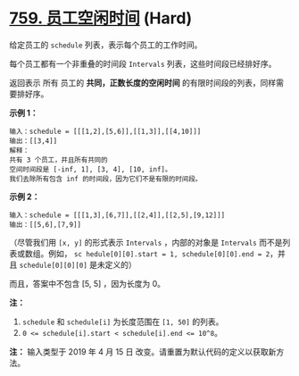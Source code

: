 # [759. 员工空闲时间][link] (Hard)

[link]: https://leetcode.cn/problems/employee-free-time/

给定员工的 `schedule` 列表，表示每个员工的工作时间。

每个员工都有一个非重叠的时间段  `Intervals` 列表，这些时间段已经排好序。

返回表示 所有 员工的 **共同，正数长度的空闲时间** 的有限时间段的列表，同样需要排好序。

**示例 1：**

```
输入：schedule = [[[1,2],[5,6]],[[1,3]],[[4,10]]]
输出：[[3,4]]
解释：
共有 3 个员工，并且所有共同的
空间时间段是 [-inf, 1], [3, 4], [10, inf]。
我们去除所有包含 inf 的时间段，因为它们不是有限的时间段。

```

**示例 2：**

```
输入：schedule = [[[1,3],[6,7]],[[2,4]],[[2,5],[9,12]]]
输出：[[5,6],[7,9]]

```

（尽管我们用 `[x, y]` 的形式表示 `Intervals` ，内部的对象是 `Intervals` 而不是列表或数组。例如， `sc
hedule[0][0].start = 1, schedule[0][0].end = 2`，并且 `schedule[0][0][0]` 是未定义的）

而且，答案中不包含 \[5, 5\] ，因为长度为 0。

**注：**

1. `schedule` 和 `schedule[i]` 为长度范围在 `[1, 50]` 的列表。
2. `0 <= schedule[i].start < schedule[i].end <= 10^8`。

**注：** 输入类型于 2019 年 4 月 15 日 改变。请重置为默认代码的定义以获取新方法。
